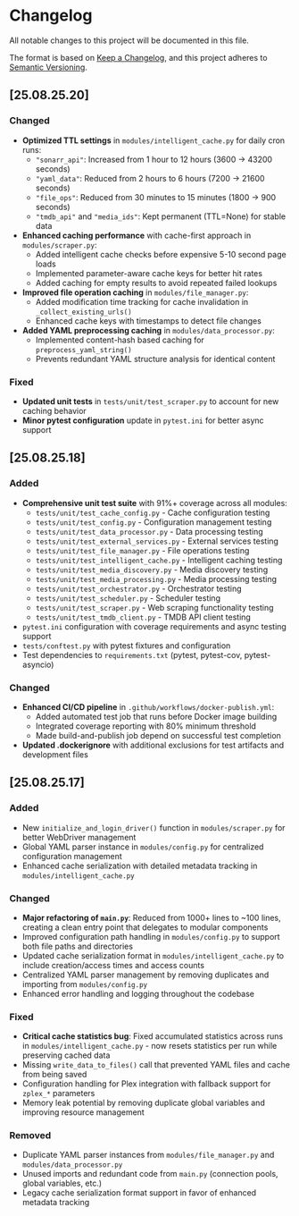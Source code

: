 # Changelog

All notable changes to this project will be documented in this file.

The format is based on [Keep a Changelog](https://keepachangelog.com/en/1.0.0/),
and this project adheres to [Semantic Versioning](https://semver.org/spec/v2.0.0.html).

## [25.08.25.20]

### Changed

- **Optimized TTL settings** in `modules/intelligent_cache.py` for daily cron runs:
  - `"sonarr_api"`: Increased from 1 hour to 12 hours (3600 → 43200 seconds)
  - `"yaml_data"`: Reduced from 2 hours to 6 hours (7200 → 21600 seconds)
  - `"file_ops"`: Reduced from 30 minutes to 15 minutes (1800 → 900 seconds)
  - `"tmdb_api"` and `"media_ids"`: Kept permanent (TTL=None) for stable data
- **Enhanced caching performance** with cache-first approach in `modules/scraper.py`:
  - Added intelligent cache checks before expensive 5-10 second page loads
  - Implemented parameter-aware cache keys for better hit rates
  - Added caching for empty results to avoid repeated failed lookups
- **Improved file operation caching** in `modules/file_manager.py`:
  - Added modification time tracking for cache invalidation in `_collect_existing_urls()`
  - Enhanced cache keys with timestamps to detect file changes
- **Added YAML preprocessing caching** in `modules/data_processor.py`:
  - Implemented content-hash based caching for `preprocess_yaml_string()`
  - Prevents redundant YAML structure analysis for identical content

### Fixed

- **Updated unit tests** in `tests/unit/test_scraper.py` to account for new caching behavior
- **Minor pytest configuration** update in `pytest.ini` for better async support

## [25.08.25.18]

### Added

- **Comprehensive unit test suite** with 91%+ coverage across all modules:
  - `tests/unit/test_cache_config.py` - Cache configuration testing
  - `tests/unit/test_config.py` - Configuration management testing
  - `tests/unit/test_data_processor.py` - Data processing testing
  - `tests/unit/test_external_services.py` - External services testing
  - `tests/unit/test_file_manager.py` - File operations testing
  - `tests/unit/test_intelligent_cache.py` - Intelligent caching testing
  - `tests/unit/test_media_discovery.py` - Media discovery testing
  - `tests/unit/test_media_processing.py` - Media processing testing
  - `tests/unit/test_orchestrator.py` - Orchestrator testing
  - `tests/unit/test_scheduler.py` - Scheduler testing
  - `tests/unit/test_scraper.py` - Web scraping functionality testing
  - `tests/unit/test_tmdb_client.py` - TMDB API client testing
- `pytest.ini` configuration with coverage requirements and async testing support
- `tests/conftest.py` with pytest fixtures and configuration
- Test dependencies to `requirements.txt` (pytest, pytest-cov, pytest-asyncio)

### Changed

- **Enhanced CI/CD pipeline** in `.github/workflows/docker-publish.yml`:
  - Added automated test job that runs before Docker image building
  - Integrated coverage reporting with 80% minimum threshold
  - Made build-and-publish job depend on successful test completion
- **Updated .dockerignore** with additional exclusions for test artifacts and development files

## [25.08.25.17]

### Added

- New `initialize_and_login_driver()` function in `modules/scraper.py` for better WebDriver management
- Global YAML parser instance in `modules/config.py` for centralized configuration management
- Enhanced cache serialization with detailed metadata tracking in `modules/intelligent_cache.py`

### Changed

- **Major refactoring of `main.py`**: Reduced from 1000+ lines to ~100 lines, creating a clean entry point that delegates to modular components
- Improved configuration path handling in `modules/config.py` to support both file paths and directories
- Updated cache serialization format in `modules/intelligent_cache.py` to include creation/access times and access counts
- Centralized YAML parser management by removing duplicates and importing from `modules/config.py`
- Enhanced error handling and logging throughout the codebase

### Fixed

- **Critical cache statistics bug**: Fixed accumulated statistics across runs in `modules/intelligent_cache.py` - now resets statistics per run while preserving cached data
- Missing `write_data_to_files()` call that prevented YAML files and cache from being saved
- Configuration handling for Plex integration with fallback support for `zplex_*` parameters
- Memory leak potential by removing duplicate global variables and improving resource management

### Removed

- Duplicate YAML parser instances from `modules/file_manager.py` and `modules/data_processor.py`
- Unused imports and redundant code from `main.py` (connection pools, global variables, etc.)
- Legacy cache serialization format support in favor of enhanced metadata tracking

